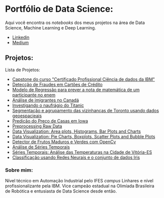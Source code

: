 # Portfólio de Data Science:

Aqui você encontra os *notebooks* dos meus projetos na área de Data Science, Machine Learning e Deep Learning. 

* [Linkedin](https://www.linkedin.com/in/marcelo-felippe-guimar%C3%A3es-de-freitas-571641175/)
* [Medium](https://medium.com/@marcelofelippe.mfg)

## Projetos: 

Lista de Projetos:
* [Capstone do curso "Certificado Profissional Ciência de dados da IBM"](https://bit.ly/39IHDrh)
* [Detecção de Fraudes em Cartões de Crédito](http://bit.ly/2Ujct5L)
* [Modelo de Regressão para prever a nota de matemática de um participante no enem](https://bit.ly/2VEvL4s)
* [Análise de imigrantes no Canadá](http://bit.ly/2Oqp4jH)
* [Investigando o naufrágio do Titanic](http://bit.ly/2TjxH2i)
* [Segmentação e agrupamento das vizinhanças de Toronto usando dados geoespacieais](http://bit.ly/2GTgQfM)
* [Predição do Preço de Casas em Iowa](http://bit.ly/2H9WwH5)
* [Preprocessing Raw Data](https://bit.ly/2Rul7vR)
* [Data Visualization: Area plots, Histograms, Bar Plots and Charts](http://bit.ly/3bdzZav)
* [Data Visualization: Pie Charts, Boxplots, Scatter Plots and Bubble Plots](http://bit.ly/2UlvsN5)
* [Detector de Frutos Maduros e Verdes com OpenCv](http://bit.ly/2GOzPYY)
* [Análise de Séries Temporais](http://bit.ly/3amKGpP)
* [Séries Temporais: Análise das Temperaturas na Cidade de Vitória-ES](http://bit.ly/3aCOQK8)
* [Classificação usando Redes Neurais e o conjunto de dados Iris](http://bit.ly/2VGKxt8)

### Sobre mim:
Nível técnico em Automação Industrial pelo IFES *campus* Linhares e nível profissionalizante pela IBM. Vice campeão estadual na Olimíada Brasileira de Robótica e entusiasta de Data Science desde então. 


